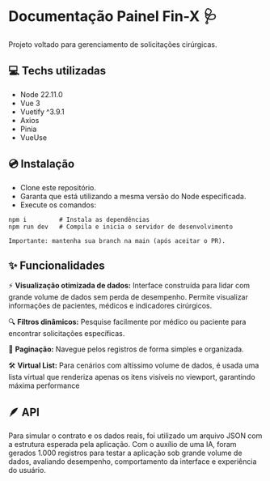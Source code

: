 # Documentação Painel Fin-X 🩺

Projeto voltado para gerenciamento de solicitações cirúrgicas.

## 💻 Techs utilizadas

- Node 22.11.0
- Vue 3
- Vuetify ^3.9.1
- Axios
- Pinia
- VueUse

## 💿 Instalação

- Clone este repositório.
- Garanta que está utilizando a mesma versão do Node especificada.
- Execute os comandos:

```
npm i         # Instala as dependências
npm run dev   # Compila e inicia o servidor de desenvolvimento

Importante: mantenha sua branch na main (após aceitar o PR).
```

## ✨ Funcionalidades 

⚡ **Visualização otimizada de dados:**
Interface construída para lidar com grande volume de dados sem perda de desempenho. Permite visualizar informações de pacientes, médicos e indicadores cirúrgicos.

🔍 **Filtros dinâmicos:**
Pesquise facilmente por médico ou paciente para encontrar solicitações específicas.

📄 **Paginação:**
Navegue pelos registros de forma simples e organizada.

🛠 **Virtual List:**
Para cenários com altíssimo volume de dados, é usada uma lista virtual que renderiza apenas os itens visíveis no viewport, garantindo máxima performance

## 🪶 API

Para simular o contrato e os dados reais, foi utilizado um arquivo JSON com a estrutura esperada pela aplicação.
Com o auxílio de uma IA, foram gerados 1.000 registros para testar a aplicação sob grande volume de dados, avaliando desempenho, comportamento da interface e experiência do usuário.
